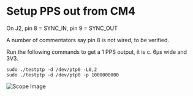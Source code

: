 # Setup PPS out from CM4

On J2, pin 8 = SYNC_IN, pin 9 = SYNC_OUT

A number of commentators say pin 8 is not wired, to be verified.

Run the following commands to get a 1 PPS output, it is c. 6µs wide and 3V3. 
```
sudo ./testptp -d /dev/ptp0 -L0,2
sudo ./testptp -d /dev/ptp0 -p 1000000000
```

![Scope Image](1PPS.jpg)
